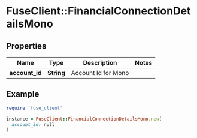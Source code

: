 # FuseClient::FinancialConnectionDetailsMono

## Properties

| Name | Type | Description | Notes |
| ---- | ---- | ----------- | ----- |
| **account_id** | **String** | Account Id for Mono |  |

## Example

```ruby
require 'fuse_client'

instance = FuseClient::FinancialConnectionDetailsMono.new(
  account_id: null
)
```

